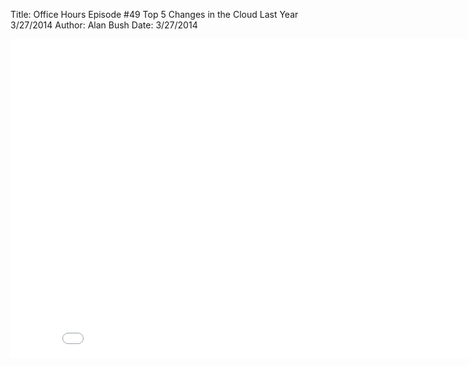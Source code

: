 Title: Office Hours Episode #49 Top 5 Changes in the Cloud Last Year 3/27/2014
Author: Alan Bush
Date: 3/27/2014

<div class="video-container"><iframe width="854" height="510" src="//www.youtube.com/embed/uZIb6IrZh74" frameborder="0" allowfullscreen></iframe></div>

